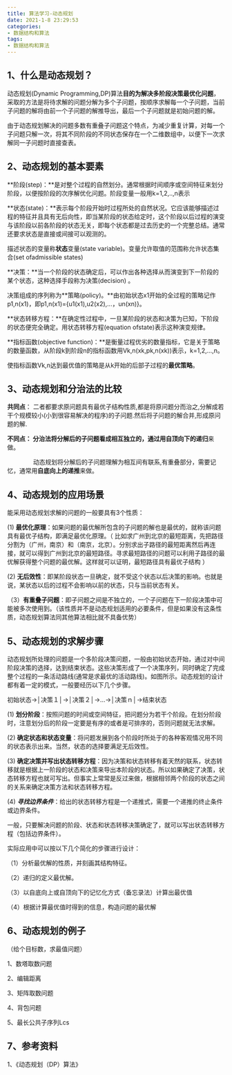 ```yaml
---
title: 算法学习-动态规划
date: 2021-1-8 23:29:53
categories:
- 数据结构和算法
tags:
- 数据结构和算法
---
```


## 1、什么是动态规划？

   动态规划(Dynamic Programming,DP)算法**目的为解决多阶段决策最优化问题**，采取的方法是将待求解的问题分解为多个子问题，按顺序求解每一个子问题，当前子问题的解将由前一个子问题的解推导出，最后一个子问题就是初始问题的解。

由于动态规划解决的问题多数有重叠子问题这个特点，为减少重复计算，对每一个子问题只解一次，将其不同阶段的不同状态保存在一个二维数组中，以便下一次求解同一子问题时直接查表。

## 2、动态规划的基本要素

**阶段(step)：**是对整个过程的自然划分。通常根据时间顺序或空间特征来划分阶段，以便按阶段的次序解优化问题。阶段变量一般用k=1,2,..,n表示

**状态(state)：**表示每个阶段开始时过程所处的自然状况。它应该能够描述过程的特征并且具有无后向性，即当某阶段的状态给定时，这个阶段以后过程的演变与该阶段以前各阶段的状态无关，即每个状态都是过去历史的一个完整总结。通常还要求状态是直接或间接可以观测的。

描述状态的变量称**状态**变量(state variable)。变量允许取值的范围称允许状态集合(set ofadmissible states)

**决策：**当一个阶段的状态确定后，可以作出各种选择从而演变到下一阶段的某个状态，这种选择手段称为决策(decision) 。

决策组成的序列称为**策略(policy)。**由初始状态x1开始的全过程的策略记作p1,n(x1)，即p1,n(x1)={u1(x1),u2(x2),...，un(xn)}。

**状态转移方程：**在确定性过程中，一旦某阶段的状态和决策为已知，下阶段的状态便完全确定。用状态转移方程(equation ofstate)表示这种演变规律。

**指标函数(objective function)：**是衡量过程优劣的数量指标，它是关于策略的数量函数，从阶段k到阶段n的指标函数用Vk,n(xk,pk,n(xk))表示，k=1,2,...,n。

使指标函数Vk,n达到最优值的策略是从k开始的后部子过程的**最优策略**。

## 3、动态规划和分治法的比较

**共同点**： 二者都要求原问题具有最优子结构性质,都是将原问题分而治之,分解成若干个规模较小(小到很容易解决的程序)的子问题.然后将子问题的解合并,形成原问题的解.

**不同点： **分治法将分解后的子问题看成相互独立的，通过用**自顶向下的递归**来做。

　　　　 动态规划将分解后的子问题理解为相互间有联系,有重叠部分，需要记忆，通常用**自底向上的递推**来做。

## 4、动态规划的应用场景

能采用动态规划求解的问题的一般要具有3个性质：

  (1) **最优化原理**：如果问题的最优解所包含的子问题的解也是最优的，就称该问题具有最优子结构，即满足最优化原理。（ 比如求广州到北京的最短距离，先把路径分割为（广州，南京）和（南京，北京）。分别求出子路径的最短距离然后再连接，就可以得到广州到北京的最短路径。寻求最短路径的问题可以利用子路径的最优解获得整个问题的最优解。这样就可以证明，最短路径具有最优子结构 ）

  (2) **无后效性**：即某阶段状态一旦确定，就不受这个状态以后决策的影响。也就是说，某状态以后的过程不会影响以前的状态，只与当前状态有关。

（3）**有重叠子问题**：即子问题之间是不独立的，一个子问题在下一阶段决策中可能被多次使用到。（该性质并不是动态规划适用的必要条件，但是如果没有这条性质，动态规划算法同其他算法相比就不具备优势）

## 5、动态规划的求解步骤

   动态规划所处理的问题是一个多阶段决策问题，一般由初始状态开始，通过对中间阶段决策的选择，达到结束状态。这些决策形成了一个决策序列，同时确定了完成整个过程的一条活动路线(通常是求最优的活动路线)。如图所示。动态规划的设计都有着一定的模式，一般要经历以下几个步骤。

  初始状态→│决策１│→│决策２│→…→│决策ｎ│→结束状态

  (1) **划分阶段**：按照问题的时间或空间特征，把问题分为若干个阶段。在划分阶段时，注意划分后的阶段一定要是有序的或者是可排序的，否则问题就无法求解。

  (2) **确定状态和状态变量**：将问题发展到各个阶段时所处于的各种客观情况用不同的状态表示出来。当然，状态的选择要满足无后效性。

  (3) **确定决策并写出状态转移方程**：因为决策和状态转移有着天然的联系，状态转移就是根据上一阶段的状态和决策来导出本阶段的状态。所以如果确定了决策，状态转移方程也就可写出。但事实上常常是反过来做，根据相邻两个阶段的状态之间的关系来确定决策方法和状态转移方程。

  (4) ***寻找边界条件***：给出的状态转移方程是一个递推式，需要一个递推的终止条件或边界条件。

   一般，只要解决问题的阶段、状态和状态转移决策确定了，就可以写出状态转移方程（包括边界条件）。

实际应用中可以按以下几个简化的步骤进行设计：

   （1）分析最优解的性质，并刻画其结构特征。

   （2）递归的定义最优解。

   （3）以自底向上或自顶向下的记忆化方式（备忘录法）计算出最优值

   （4）根据计算最优值时得到的信息，构造问题的最优解

## 6、动态规划的例子

（给个目标数，求最值问题）

1、数塔取数问题

2、编辑距离

3、矩阵取数问题

4、背包问题

5、最长公共子序列Lcs

## 7、参考资料

1、《动态规划（DP）算法》

